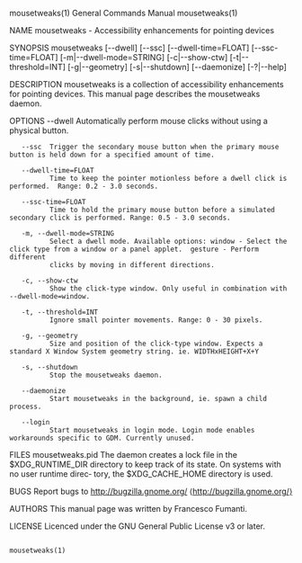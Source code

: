 mousetweaks(1)                                                General Commands Manual                                               mousetweaks(1)

NAME
       mousetweaks - Accessibility enhancements for pointing devices

SYNOPSIS
       mousetweaks   [--dwell]  [--ssc]  [--dwell-time=FLOAT]  [--ssc-time=FLOAT]  [-m|--dwell-mode=STRING]  [-c|--show-ctw]  [-t|--threshold=INT]
       [-g|--geometry] [-s|--shutdown] [--daemonize] [-?|--help]

DESCRIPTION
       mousetweaks is a collection of accessibility enhancements for pointing devices. This manual page describes the mousetweaks daemon.

OPTIONS
       --dwell
              Automatically perform mouse clicks without using a physical button.

       --ssc  Trigger the secondary mouse button when the primary mouse button is held down for a specified amount of time.

       --dwell-time=FLOAT
              Time to keep the pointer motionless before a dwell click is performed.  Range: 0.2 - 3.0 seconds.

       --ssc-time=FLOAT
              Time to hold the primary mouse button before a simulated secondary click is performed. Range: 0.5 - 3.0 seconds.

       -m, --dwell-mode=STRING
              Select a dwell mode. Available options: window - Select the click type from a window or a panel applet.  gesture - Perform different
              clicks by moving in different directions.

       -c, --show-ctw
              Show the click-type window. Only useful in combination with --dwell-mode=window.

       -t, --threshold=INT
              Ignore small pointer movements. Range: 0 - 30 pixels.

       -g, --geometry
              Size and position of the click-type window. Expects a standard X Window System geometry string. ie. WIDTHxHEIGHT+X+Y

       -s, --shutdown
              Stop the mousetweaks daemon.

       --daemonize
              Start mousetweaks in the background, ie. spawn a child process.

       --login
              Start mousetweaks in login mode. Login mode enables workarounds specific to GDM. Currently unused.

FILES
       mousetweaks.pid
              The  daemon creates a lock file in the $XDG_RUNTIME_DIR directory to keep track of its state. On systems with no user runtime direc‐
              tory, the $XDG_CACHE_HOME directory is used.

BUGS
       Report bugs to <http://bugzilla.gnome.org/> ⟨http://bugzilla.gnome.org/⟩

AUTHORS
       This manual page was written by Francesco Fumanti.

LICENSE
       Licenced under the GNU General Public License v3 or later.

                                                                                                                                    mousetweaks(1)

